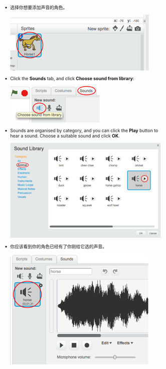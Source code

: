 + 选择你想要添加声音的角色。
    
    ![screenshot](images/sprite-select.png)

+ Click the **Sounds** tab, and click **Choose sound from library**:
    
    ![screenshot](images/import-sound.png)

+ Sounds are organised by category, and you can click the **Play** button to hear a sound. Choose a suitable sound and click **OK**.
    
    ![screenshot](images/choose-sound.png)

+ 你应该看到你的角色已经有了你刚给它选的声音。
    
    ![screenshot](images/sound-imported.png)